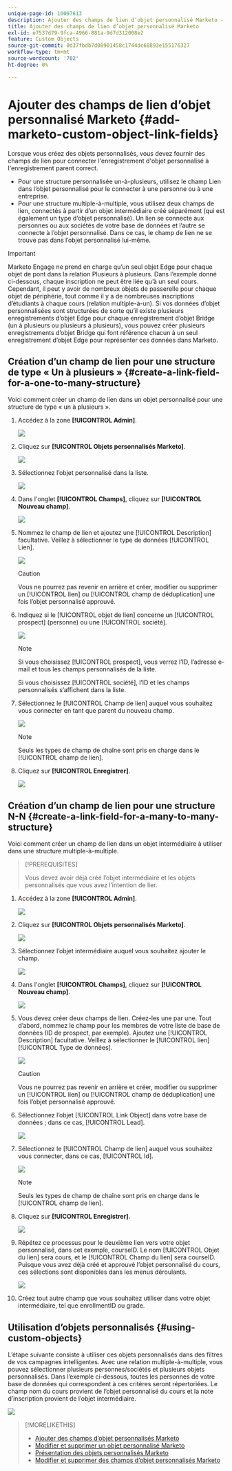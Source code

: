 ```yaml
---
unique-page-id: 10097613
description: Ajouter des champs de lien d’objet personnalisé Marketo - Documents Marketo - Documentation du produit
title: Ajouter des champs de lien d’objet personnalisé Marketo
exl-id: e7537d79-9fca-4966-881a-9d7d312008e2
feature: Custom Objects
source-git-commit: 0d37fbdb7d08901458c1744dc68893e155176327
workflow-type: tm+mt
source-wordcount: '702'
ht-degree: 0%

---
```


# Ajouter des champs de lien d’objet personnalisé Marketo {#add-marketo-custom-object-link-fields}

Lorsque vous créez des objets personnalisés, vous devez fournir des champs de lien pour connecter l&#39;enregistrement d&#39;objet personnalisé à l&#39;enregistrement parent correct.

* Pour une structure personnalisée un-à-plusieurs, utilisez le champ Lien dans l’objet personnalisé pour le connecter à une personne ou à une entreprise.
* Pour une structure multiple-à-multiple, vous utilisez deux champs de lien, connectés à partir d’un objet intermédiaire créé séparément (qui est également un type d’objet personnalisé). Un lien se connecte aux personnes ou aux sociétés de votre base de données et l’autre se connecte à l’objet personnalisé. Dans ce cas, le champ de lien ne se trouve pas dans l’objet personnalisé lui-même.

>[!IMPORTANT]
>
>Marketo Engage ne prend en charge qu’un seul objet Edge pour chaque objet de pont dans la relation Plusieurs à plusieurs. Dans l’exemple donné ci-dessous, chaque inscription ne peut être liée qu’à un seul cours. Cependant, il peut y avoir de nombreux objets de passerelle pour chaque objet de périphérie, tout comme il y a de nombreuses inscriptions d’étudiants à chaque cours (relation multiple-à-un). Si vos données d’objet personnalisées sont structurées de sorte qu’il existe plusieurs enregistrements d’objet Edge pour chaque enregistrement d’objet Bridge (un à plusieurs ou plusieurs à plusieurs), vous pouvez créer plusieurs enregistrements d’objet Bridge qui font référence chacun à un seul enregistrement d’objet Edge pour représenter ces données dans Marketo.

## Création d’un champ de lien pour une structure de type « Un à plusieurs » {#create-a-link-field-for-a-one-to-many-structure}

Voici comment créer un champ de lien dans un objet personnalisé pour une structure de type « un à plusieurs ».

1. Accédez à la zone **[!UICONTROL Admin]**.

   ![](assets/add-marketo-custom-object-link-fields-1.png)

1. Cliquez sur **[!UICONTROL Objets personnalisés Marketo]**.

   ![](assets/add-marketo-custom-object-link-fields-2.png)

1. Sélectionnez l’objet personnalisé dans la liste.

   ![](assets/add-marketo-custom-object-link-fields-3.png)

1. Dans l&#39;onglet **[!UICONTROL Champs]**, cliquez sur **[!UICONTROL Nouveau champ]**.

   ![](assets/add-marketo-custom-object-link-fields-4.png)

1. Nommez le champ de lien et ajoutez une [!UICONTROL Description] facultative. Veillez à sélectionner le type de données [!UICONTROL Lien].

   ![](assets/add-marketo-custom-object-link-fields-5.png)

   >[!CAUTION]
   >
   >Vous ne pourrez pas revenir en arrière et créer, modifier ou supprimer un [!UICONTROL lien] ou [!UICONTROL champ de déduplication] une fois l’objet personnalisé approuvé.

1. Indiquez si le [!UICONTROL objet de lien] concerne un [!UICONTROL prospect] (personne) ou une [!UICONTROL société].

   ![](assets/add-marketo-custom-object-link-fields-6.png)

   >[!NOTE]
   >
   >Si vous choisissez [!UICONTROL prospect], vous verrez l’ID, l’adresse e-mail et tous les champs personnalisés de la liste.
   >
   >Si vous choisissez [!UICONTROL société], l’ID et les champs personnalisés s’affichent dans la liste.

1. Sélectionnez le [!UICONTROL Champ de lien] auquel vous souhaitez vous connecter en tant que parent du nouveau champ.

   ![](assets/add-marketo-custom-object-link-fields-7.png)

   >[!NOTE]
   >
   >Seuls les types de champ de chaîne sont pris en charge dans le [!UICONTROL champ de lien].

1. Cliquez sur **[!UICONTROL Enregistrer]**.

   ![](assets/add-marketo-custom-object-link-fields-8.png)

## Création d’un champ de lien pour une structure N-N {#create-a-link-field-for-a-many-to-many-structure}

Voici comment créer un champ de lien dans un objet intermédiaire à utiliser dans une structure multiple-à-multiple.

>[!PREREQUISITES]
>
>Vous devez avoir déjà créé l’objet intermédiaire et les objets personnalisés que vous avez l’intention de lier.

1. Accédez à la zone **[!UICONTROL Admin]**.

   ![](assets/add-marketo-custom-object-link-fields-9.png)

1. Cliquez sur **[!UICONTROL Objets personnalisés Marketo]**.

   ![](assets/add-marketo-custom-object-link-fields-10.png)

1. Sélectionnez l’objet intermédiaire auquel vous souhaitez ajouter le champ.

   ![](assets/add-marketo-custom-object-link-fields-11.png)

1. Dans l&#39;onglet **[!UICONTROL Champs]**, cliquez sur **[!UICONTROL Nouveau champ]**.

   ![](assets/add-marketo-custom-object-link-fields-12.png)

1. Vous devez créer deux champs de lien. Créez-les une par une. Tout d’abord, nommez le champ pour les membres de votre liste de base de données (ID de prospect, par exemple). Ajoutez une [!UICONTROL Description] facultative. Veillez à sélectionner le [!UICONTROL lien] [!UICONTROL Type de données].

   ![](assets/add-marketo-custom-object-link-fields-13.png)

   >[!CAUTION]
   >
   >Vous ne pourrez pas revenir en arrière et créer, modifier ou supprimer un [!UICONTROL lien] ou [!UICONTROL champ de déduplication] une fois l’objet personnalisé approuvé.

1. Sélectionnez l’objet [!UICONTROL Link Object] dans votre base de données ; dans ce cas, [!UICONTROL Lead].

   ![](assets/add-marketo-custom-object-link-fields-14.png)

1. Sélectionnez le [!UICONTROL Champ de lien] auquel vous souhaitez vous connecter, dans ce cas, [!UICONTROL Id].

   ![](assets/add-marketo-custom-object-link-fields-15.png)

   >[!NOTE]
   >
   >Seuls les types de champ de chaîne sont pris en charge dans le [!UICONTROL champ de lien].

1. Cliquez sur **[!UICONTROL Enregistrer]**.

   ![](assets/add-marketo-custom-object-link-fields-16.png)

1. Répétez ce processus pour le deuxième lien vers votre objet personnalisé, dans cet exemple, courseID. Le nom [!UICONTROL Objet du lien] sera cours, et le [!UICONTROL Champ du lien] sera courseID. Puisque vous avez déjà créé et approuvé l’objet personnalisé du cours, ces sélections sont disponibles dans les menus déroulants.

   ![](assets/add-marketo-custom-object-link-fields-17.png)

1. Créez tout autre champ que vous souhaitez utiliser dans votre objet intermédiaire, tel que enrollmentID ou grade.

## Utilisation d’objets personnalisés {#using-custom-objects}

L’étape suivante consiste à utiliser ces objets personnalisés dans des filtres de vos campagnes intelligentes. Avec une relation multiple-à-multiple, vous pouvez sélectionner plusieurs personnes/sociétés et plusieurs objets personnalisés. Dans l’exemple ci-dessous, toutes les personnes de votre base de données qui correspondent à ces critères seront répertoriées. Le champ nom du cours provient de l’objet personnalisé du cours et la note d’inscription provient de l’objet intermédiaire.

![](assets/add-marketo-custom-object-link-fields-18.png)

>[!MORELIKETHIS]
>
>* [Ajouter des champs d’objet personnalisés Marketo](/help/marketo/product-docs/administration/marketo-custom-objects/add-marketo-custom-object-fields.md)
>* [Modifier et supprimer un objet personnalisé Marketo](/help/marketo/product-docs/administration/marketo-custom-objects/edit-and-delete-a-marketo-custom-object.md)
>* [Présentation des objets personnalisés Marketo](/help/marketo/product-docs/administration/marketo-custom-objects/understanding-marketo-custom-objects.md)
>* [Modifier et supprimer des champs d’objet personnalisés Marketo](/help/marketo/product-docs/administration/marketo-custom-objects/edit-and-delete-marketo-custom-object-fields.md)
